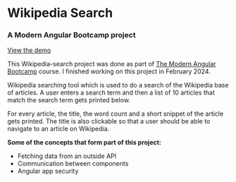 # Wikipedia Search

### A Modern Angular Bootcamp project

[View the demo](https://wikipedia-search-jet.vercel.app/)

This Wikipedia-search project was done as part of [The Modern Angular Bootcamp](https://www.udemy.com/course/the-modern-angular-bootcamp) course. I finished working on this project in February 2024.

Wikipedia searching tool which is used to do a search of the Wikipedia base of articles. A user enters a search term and then a list of 10 articles that match the search term gets printed below. 

For every article, the title, the word count and a short snippet of the article gets printed. The title is also clickable so that a user should be able to navigate to an article on Wikipedia.

**Some of the concepts that form part of this project:**
- Fetching data from an outside API
- Communication between components
- Angular app security
